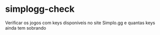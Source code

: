 # simplogg-check
Verificar os jogos com keys disponíveis no site Simplo.gg e quantas keys ainda tem sobrando
